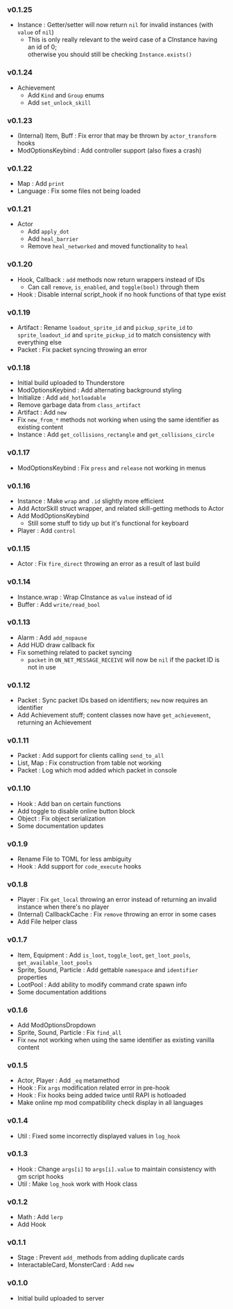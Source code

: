 ### v0.1.25
- Instance : Getter/setter will now return `nil` for invalid instances (with `value` of `nil`)
    - This is only really relevant to the weird case of a CInstance having an id of 0; <br>otherwise you should still be checking `Instance.exists()`

### v0.1.24
- Achievement
    - Add `Kind` and `Group` enums
    - Add `set_unlock_skill`

### v0.1.23
- (Internal) Item, Buff : Fix error that may be thrown by `actor_transform` hooks
- ModOptionsKeybind : Add controller support (also fixes a crash)

### v0.1.22
- Map : Add `print`
- Language : Fix some files not being loaded

### v0.1.21
- Actor
    - Add `apply_dot`
    - Add `heal_barrier`
    - Remove `heal_networked` and moved functionality to `heal`

### v0.1.20
- Hook, Callback : `add` methods now return wrappers instead of IDs
    - Can call `remove`, `is_enabled`, and `toggle(bool)` through them
- Hook : Disable internal script_hook if no hook functions of that type exist

### v0.1.19
- Artifact : Rename `loadout_sprite_id` and `pickup_sprite_id` to `sprite_loadout_id` and `sprite_pickup_id` to match consistency with everything else
- Packet : Fix packet syncing throwing an error

### v0.1.18
- Initial build uploaded to Thunderstore
- ModOptionsKeybind : Add alternating background styling
- Initialize : Add `add_hotloadable`
- Remove garbage data from `class_artifact`
- Artifact : Add `new`
- Fix `new_from_*` methods not working when using the same identifier as existing content
- Instance : Add `get_collisions_rectangle` and `get_collisions_circle`

### v0.1.17
- ModOptionsKeybind : Fix `press` and `release` not working in menus

### v0.1.16
- Instance : Make `wrap` and `.id` slightly more efficient
- Add ActorSkill struct wrapper, and related skill-getting methods to Actor
- Add ModOptionsKeybind
    - Still some stuff to tidy up but it's functional for keyboard
- Player : Add `control`

### v0.1.15
- Actor : Fix `fire_direct` throwing an error as a result of last build

### v0.1.14
- Instance.wrap : Wrap CInstance as `value` instead of id
- Buffer : Add `write/read_bool`

### v0.1.13
- Alarm : Add `add_nopause`
- Add HUD draw callback fix
- Fix something related to packet syncing
    - `packet` in `ON_NET_MESSAGE_RECEIVE` will now be `nil` if the packet ID is not in use

### v0.1.12
- Packet : Sync packet IDs based on identifiers; `new` now requires an identifier
- Add Achievement stuff; content classes now have `get_achievement`, returning an Achievement

### v0.1.11
- Packet : Add support for clients calling `send_to_all`
- List, Map : Fix construction from table not working
- Packet : Log which mod added which packet in console

### v0.1.10
- Hook : Add ban on certain functions
- Add toggle to disable online button block
- Object : Fix object serialization
- Some documentation updates

### v0.1.9
- Rename File to TOML for less ambiguity 
- Hook : Add support for `code_execute` hooks

### v0.1.8
- Player : Fix `get_local` throwing an error instead of returning an invalid instance when there's no player
- (Internal) CallbackCache : Fix `remove` throwing an error in some cases
- Add File helper class

### v0.1.7
- Item, Equipment : Add `is_loot`, `toggle_loot`, `get_loot_pools`, `get_available_loot_pools`
- Sprite, Sound, Particle : Add gettable `namespace` and `identifier` properties
- LootPool : Add ability to modify command crate spawn info
- Some documentation additions

### v0.1.6
- Add ModOptionsDropdown
- Sprite, Sound, Particle : Fix `find_all`
- Fix `new` not working when using the same identifier as existing vanilla content

### v0.1.5
- Actor, Player : Add `_eq` metamethod
- Hook : Fix `args` modification related error in pre-hook
- Hook : Fix hooks being added twice until RAPI is hotloaded
- Make online mp mod compatibility check display in all languages

### v0.1.4
- Util : Fixed some incorrectly displayed values in `log_hook`

### v0.1.3
- Hook : Change `args[i]` to `args[i].value` to maintain consistency with gm script hooks
- Util : Make `log_hook` work with Hook class

### v0.1.2
- Math : Add `lerp`
- Add Hook

### v0.1.1
- Stage : Prevent `add_` methods from adding duplicate cards
- InteractableCard, MonsterCard : Add `new`

### v0.1.0
- Initial build uploaded to server